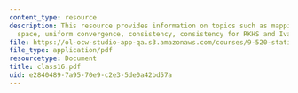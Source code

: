 ```yaml
---
content_type: resource
description: This resource provides information on topics such as mappings and hypothesis
  space, uniform convergence, consistency, consistency for RKHS and Ivanov regularization.
file: https://ol-ocw-studio-app-qa.s3.amazonaws.com/courses/9-520-statistical-learning-theory-and-applications-spring-2006/e28404897a9570e9c2e35de0a42bd57a_class16.pdf
file_type: application/pdf
resourcetype: Document
title: class16.pdf
uid: e2840489-7a95-70e9-c2e3-5de0a42bd57a
---
```

